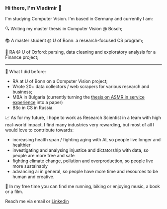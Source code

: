 ### Hi there, I'm Vladimir 👋

I'm studying Computer Vision. I'm based in Germany and currently I am:

🔍 Writing my master thesis in Computer Vision @ Bosch;

📚 A master student @ U of Bonn: a research-focused CS program;

📃 RA @ U of Oxford: parsing, data cleaning and exploratory analysis for a Finance project;

_____
🚈 What I did before:
- RA at U of Bonn on a Computer Vision project;
- Wrote 20+ data collectors / web scrapers for various research and business;
- MBA in Bulgaria (currently turning the [thesis on ASMR in service experience](https://asmruniversity.com/tag/vladimir-fedoseev/) into a paper)
- BSc in CS in Russia.

📈 As for my future, I hope to work as Research Scientist in a team with high real-world impact. I find many industries very rewarding, but most of all I would love to contribute towards:

- increasing health span / fighting aging with AI, so people live longer and healthier
- investigating and analysing injustice and dictatorship with data, so people are more free and safe
- fighting climate change, pollution and overproduction, so people live more sustainably
- advancing ai in general, so people have more time and resources to be human and creative.

🏃 In my free time you can find me running, biking or enjoying music, a book or a film.

Reach me via email or [Linkedin](https://www.linkedin.com/in/v-fedoseev/)
